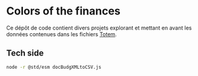 # Colors of the finances

Ce dépôt de code contient divers projets explorant et mettant en avant les données contenues dans les fichiers [Totem](http://odm-budgetaire.com).



## Tech side

```sh
node -r @std/esm docBudgXMLtoCSV.js
```
